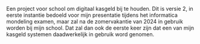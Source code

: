 Een project voor school om digitaal kasgeld bij te houden.
Dit is versie 2, in eerste instantie bedoeld voor mijn presentatie tijdens het informatica mondeling examen,
maar zal na de zomervakantie van 2024 in gebruik worden bij mijn school. Dat zal dan ook de eerste keer zijn dat een van mijn kasgeld systemen daadwerkelijk in gebruik word genomen.
